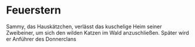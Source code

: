 # Feuerstern

Sammy, das Hauskätzchen, verlässt das kuschelige Heim seiner Zweibeiner, um sich den wilden Katzen im Wald anzuschließen.
Später wird er Anführer des Donnerclans



